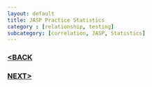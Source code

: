 ```yaml
---
layout: default
title: JASP Practice Statistics
category : [relationship, testing]
subcategory: [correlation, JASP, Statistics]
---
```

### [<BACK](/exercise2.md)




### [NEXT>](/_posts/2020-05-20-post1.md)
